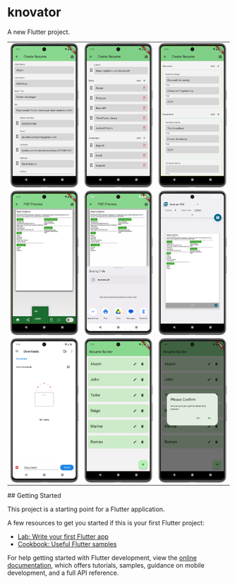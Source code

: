 # knovator

A new Flutter project.

<table cellpadding="0" cellspacing="0">
  <tr>
    <td><img src="images/Screenshot_20240303_174201.png" </td>
    <td><img src="images/Screenshot_20240303_174342.png" </td>
    <td><img src="images/Screenshot_20240303_174503.png" </td>
  </tr>
  <tr>
    <td><img src="images/Screenshot_20240303_174851.png" </td>
    <td><img src="images/Screenshot_20240303_175048.png" </td>
    <td><img src="images/Screenshot_20240303_174923.png" </td>
  </tr>
   <tr>
    <td><img src="images/Screenshot_20240303_174939.png" </td>
    <td><img src="images/Screenshot_20240303_173755.png" </td>
    <td><img src="images/Screenshot_20240303_175107.png" </td>
  </tr>
</table> 
## Getting Started

This project is a starting point for a Flutter application.

A few resources to get you started if this is your first Flutter project:

- [Lab: Write your first Flutter app](https://docs.flutter.dev/get-started/codelab)
- [Cookbook: Useful Flutter samples](https://docs.flutter.dev/cookbook)

For help getting started with Flutter development, view the
[online documentation](https://docs.flutter.dev/), which offers tutorials,
samples, guidance on mobile development, and a full API reference.

